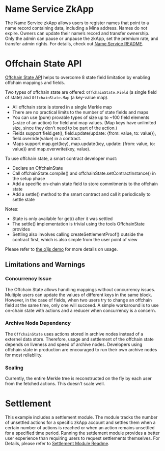# Name Service ZkApp

The Name Service zkApp allows users to register names that point to a name record containing data, including a Mina address. Names do not expire. Owners can update their name’s record and transfer ownership. Only the admin can pause or unpause the zkApp, set the premium rate, and transfer admin rights. For details, check out [Name Service README](/contracts/README.md).

# Offchain State API

[Offchain State API](https://docs.minaprotocol.com/zkapps/o1js-reference/namespaces/Experimental/functions/OffchainState) helps to overcome 8 state field limitation by enabling offchain mappings and fields.

Two types of offchain state are offered: `OffchainState.Field` (a single field of state) and `OffchainState.Map` (a key-value map).

- All offchain state is stored in a single Merkle map
- There are no practical limits to the number of state fields and maps
- You can use (pure) provable types of size up to ~100 field elements (~size of an action) for field and map values. (Map keys have unlimited size, since they don't need to be part of the action.)
- Fields support field.get(), field.update(update: {from: value, to: value}), field.override(value) in a contract.
- Maps support map.get(key), map.update(key, update: {from: value, to: value}) and map.overwrite(key, value).

To use offchain state, a smart contract developer must:

- Declare an OffchainState
- Call offchainState.compile() and offchainState.setContractInstance() in the setup phase
- Add a specific on-chain state field to store commitments to the offchain state
- Add a settle() method to the smart contract and call it periodically to settle state

Notes:

- State is only available for get() after it was settled
- The settle() implementation is trivial using the tools OffchainState provides
- Settling also involves calling createSettlementProof() outside the contract first, which is also simple from the user point of view

Please refer to [the o1js demo](https://github.com/o1-labs/o1js/blob/main/src/lib/mina/actions/offchain-contract.unit-test.ts) for more details on usage.

## Limitations and Warnings

### Concurrency Issue

The Offchain State allows handling mappings without concurrency issues. Multiple users can update the values of different keys in the same block. However, in the case of fields, when two users try to change an offchain field at the same time, only one will succeed. A simple workaround is to use on-chain state with actions and a reducer when concurrency is a concern.

### Archive Node Dependency

The `OffchainState` uses actions stored in archive nodes instead of a externel data store. Therefore, usage and settlement of the offchain state depends on liveness and speed of archive nodes.  Developers using offchain state in production are encouraged to run their own archive nodes for most reliabliity.

### Scaling

Currently, the entire Merkle tree is reconstructed on the fly by each user from the fetched actions. This doesn't scale well.

# Settlement

This example includes a settlement module. The module tracks the number of unsettled actions for a specific zkApp account and settles them when a certain number of actions is reached or when an action remains unsettled for a specified time period. Running the settlement module provides a better user experience than requiring users to request settlements themselves.
For Details, please refer to [Settlement Module Readme](/settlement/README.md).

